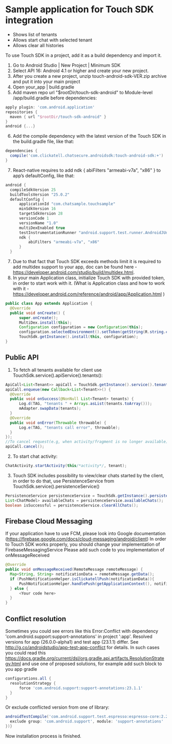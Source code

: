 # Sample application for Touch SDK integration

* Shows list of tenants
* Allows start chat with selected tenant
* Allows clear all histories

To use Touch SDK in a project, add it as a build dependency and import it.
1. Go to Android Studio | New Project | Minimum SDK
2. Select API 16: Android 4.1 or higher and create your new project.
3. After you create a new project, unzip touch-android-sdk-VER.zip archive and put it into your main project
4. Open your_app | build.gradle
5. Add maven repo url "$rootDir/touch-sdk-android" to Module-level /app/build.gradle before dependencies:
```groovy
apply plugin: 'com.android.application'
repositories {
  maven { url "$rootDir/touch-sdk-android" }
}
android {...}
``` 
6. Add the compile dependency with the latest version of the Touch SDK in the build.gradle file, like that:
```groovy 
dependencies {
  compile('com.clickatell.chatsecure.androidsdk:touch-android-sdk:+')
}
```
7. React-native requires to add ndk { abiFilters "armeabi-v7a", "x86" } to app’s defaultConfig, like that:
```groovy
android {
  compileSdkVersion 25
  buildToolsVersion "25.0.2"
  defaultConfig {
      applicationId "com.chatsample.touchsample"
      minSdkVersion 16
      targetSdkVersion 28
      versionCode 1
      versionName "1.0"
      multiDexEnabled true
      testInstrumentationRunner "android.support.test.runner.AndroidJUnitRunner"
      ndk {
          abiFilters "armeabi-v7a", "x86"
      }
  }
```  
7. Due to that fact that Touch SDK exceeds methods limit it is required to add multidex support to your app, doc can be found here - https://developer.android.com/studio/build/multidex.html.
8. In your main Application class, initialize Touch SDK with provided token, in order to start work with it. (What is Application class and how to work with it - https://developer.android.com/reference/android/app/Application.html )
```java
public class App extends Application {
  @Override
  public void onCreate() {
      super.onCreate();
      MultiDex.install(this);
      Configuration configuration = new Configuration(this);
      configuration.selectedEnvironment().setToken(getString(R.string.clickatekll_token));
      TouchSdk.getInstance().install(this, configuration);
}
```
## Public API

1. To fetch all tenants available for client use TouchSdk.service().apiService().tenants():
```java
ApiCall<List<Tenant>> apiCall = TouchSdk.getInstance().service().tenants();
apiCall.enqueue(new Callback<List<Tenant>>() {
  @Override
  public void onSuccess(@NonNull List<Tenant> tenants) {
      Log.d(TAG, "tenants " + Arrays.asList(tenants.toArray()));
      mAdapter.swapData(tenants);
  }
  @Override
  public void onError(Throwable throwable) {
      Log.e(TAG, "tenants call error", throwable);
  }
});
//To cancel request(e.g, when activity/fragment is no longer available)
apiCall.cancel();
```
2. To start chat activity:
```java
ChatActivity.startActivity(this/*activity*/, tenant);
```
3. Touch SDK includes possibility to view/clear chats started by the client, in order to do
that, use PersistenceService from TouchSdk.service().persistenceService()
```java
PersistenceService persistenceService = TouchSdk.getInstance().persistenceService();
List<ChatModel> availableChats = persistenceService.availableChats();
boolean isSuccessful = persistenceService.clearAllChats();
```

## Firebase Cloud Messaging

If your application have to use FCM, please look into Google documentation (https://firebase.google.com/docs/cloud-messaging/android/client)
In order to Touch SDK works properly, you should change your implementation of FirebaseMessagingService
Please add such code to you implementation of onMessageReceived
```java
@Override
public void onMessageReceived(RemoteMessage remoteMessage) {
  Map<String, String> notificationData = remoteMessage.getData();
  if (PushNotificationHelper.isClickatellPush(notificationData)){
      PushNotificationHelper.handlePush(getApplicationContext(), notificationData);
  } else {
      <Your code here>
  }
}
```
## Conflict resolution

Sometimes you could see errors like this
Error:Conflict with dependency 'com.android.support:support-annotations' in project ':app'. Resolved versions for app (26.0.0-alpha1) and test app (23.1.1) differ. See http://g.co/androidstudio/app-test-app-conflict for details.
In such cases you could read this https://docs.gradle.org/current/dsl/org.gradle.api.artifacts.ResolutionStrategy.html
and use one of proposed solutions, for example add such block to you app gradle
```groovy
configurations.all {
  resolutionStrategy {
      force 'com.android.support:support-annotations:23.1.1'
  }
}
```
Or exclude conflicted version from one of library:
```groovy
androidTestCompile('com.android.support.test.espresso:espresso-core:2.2.2', {
  exclude group: 'com.android.support', module: 'support-annotations'
})}
```

Now installation process is finished.
